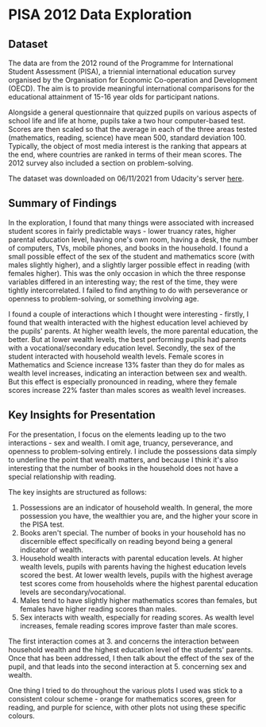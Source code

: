 # PISA 2012 Data Exploration

## Dataset

The data are from the 2012 round of the Programme for International Student
Assessment (PISA), a triennial international education survey organised by the
Organisation for Economic Co-operation and Development (OECD). The aim is to
provide meaningful international comparisons for the educational attainment of
15-16 year olds for participant nations.

Alongside a general questionnaire that quizzed pupils on various aspects of
school life and life at home, pupils take a two hour computer-based test.
Scores are then scaled so that the average in each of the three areas tested
(mathematics, reading, science) have mean 500, standard deviation 100.
Typically, the object of most media interest is the ranking that appears at the
end, where countries are ranked in terms of their mean scores. The 2012 survey
also included a section on problem-solving.

The dataset was downloaded on 06/11/2021 from Udacity's server [here](https://s3.amazonaws.com/udacity-hosted-downloads/ud507/pisa2012.csv.zip).

## Summary of Findings

In the exploration, I found that many things were associated with increased
student scores in fairly predictable ways - lower truancy rates, higher parental
education level, having one's own room, having a desk, the number of computers,
TVs, mobile phones, and books in the household. I found a small possible effect
of the sex of the student and mathematics score (with males slightly higher),
and a slightly larger possible effect in reading (with females higher). This was
the only occasion in which the three response variables differed in an
interesting way; the rest of the time, they were tightly intercorrelated. I
failed to find anything to do with perseverance or openness to problem-solving,
or something involving age.

I found a couple of interactions which I thought were interesting - firstly,
I found that wealth interacted with the highest education level achieved by the
pupils' parents. At higher wealth levels, the more parental education, the
better. But at lower wealth levels, the best performing pupils had parents with
a vocational/secondary education level. Secondly, the sex of the student
interacted with household wealth levels. Female scores in Mathematics and
Science increase 13% faster than they do for males as wealth level increases,
indicating an interaction between sex and wealth. But this effect is especially
pronounced in reading, where they female scores increase 22% faster than males
scores as wealth level increases.

## Key Insights for Presentation

For the presentation, I focus on the elements leading up to the two
interactions - sex and wealth. I omit age, truancy, perseverance, and openness
to problem-solving entirely. I include the possessions data simply to underline
the point that wealth matters, and because I think it's also interesting that
the number of books in the household does not have a special relationship with
reading.

The key insights are structured as follows:

1. Possessions are an indicator of household wealth. In general, the more
possession you have, the wealthier you are, and the higher your score in the
PISA test.
2. Books aren't special. The number of books in your household has no
discernible effect specifically on reading beyond being a general indicator of
wealth.
3. Household wealth interacts with parental education levels. At higher wealth
levels, pupils with parents having the highest education levels scored the best.
At lower wealth levels, pupils with the highest average test scores come from
households where the highest parental education levels are secondary/vocational.
4. Males tend to have slightly higher mathematics scores than females, but
females have higher reading scores than males.
5. Sex interacts with wealth, especially for reading scores. As wealth level
increases, female reading scores improve faster than male scores.

The first interaction comes at 3. and concerns the interaction between
household wealth and the highest education level of the students' parents. Once
that has been addressed, I then talk about the effect of the sex of the pupil,
and that leads into the second interaction at 5. concerning sex and wealth.

One thing I tried to do throughout the various plots I used was stick to a
consistent colour scheme - orange for mathematics scores, green for reading, and
purple for science, with other plots not using these specific colours.
